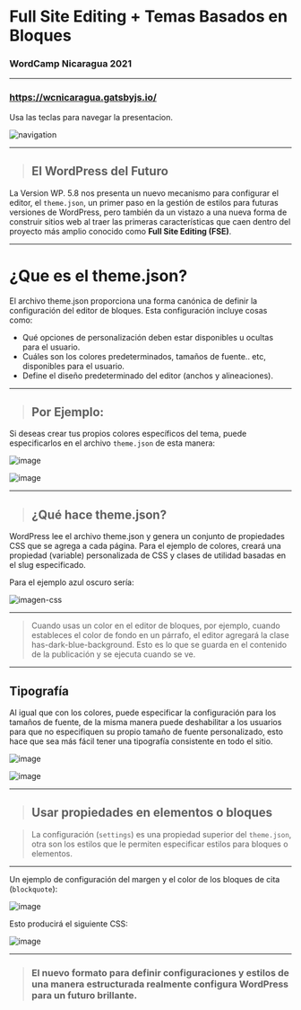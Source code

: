 <div class="intro">

# Full Site Editing + Temas Basados en Bloques
### WordCamp Nicaragua 2021

</div>

---

<div class="intro w-nav">

### https://wcnicaragua.gatsbyjs.io/

Usa las teclas para navegar la presentacion.

<div class="nav">

![navigation](../images/arrow-buton.jpg)

</div>

</div>

---

<div class="content">

> ## El WordPress del Futuro

La Version WP. 5.8 nos presenta un nuevo mecanismo para configurar el editor, el `theme.json`, un primer paso en la gestión de estilos para futuras versiones de WordPress, pero también da un vistazo a una nueva forma de construir sitios web al traer las primeras características que caen dentro del proyecto más amplio conocido como **Full Site Editing (FSE)**.

</div>

---

<div class="content">

# ¿Que es el theme.json?

El archivo theme.json proporciona una forma canónica de definir la configuración del editor de bloques. Esta configuración incluye cosas como:

<div class="lista">

- Qué opciones de personalización deben estar disponibles u ocultas para el usuario.
- Cuáles son los colores predeterminados, tamaños de fuente.. etc, disponibles para el usuario.
- Define el diseño predeterminado del editor (anchos y alineaciones).

</div>

</div>

---

<div class="content w-images">

> ## Por Ejemplo:

Si deseas crear tus propios colores específicos del tema, puede especificarlos en el archivo `theme.json` de esta manera:

<div class="flex-container">
<div class="flex-item">

![image](../images/themejson.jpg)

</div>
<div class="flex-item">

![image](../images/palette.png)

<div>
</div>

</div>

---

<div class="content w-images">

> ## ¿Qué hace theme.json?

WordPress lee el archivo theme.json y genera un conjunto de propiedades CSS que se agrega a cada página. Para el ejemplo de colores, creará una propiedad (variable) personalizada de CSS y clases de utilidad basadas en el slug especificado.

Para el ejemplo azul oscuro sería:

<div class="flex-item">

![imagen-css](../images/codecss.jpg)

</div>

</div>

---

<div class="content">

> Cuando usas un color en el editor de bloques, por ejemplo, cuando estableces el color de fondo en un párrafo, el editor agregará la clase has-dark-blue-background. Esto es lo que se guarda en el contenido de la publicación y se ejecuta cuando se ve.

</div>

---

<div class="content w-images">

## Tipografía

 Al igual que con los colores, puede especificar la configuración para los tamaños de fuente, de la misma manera puede deshabilitar a los usuarios para que no especifiquen su propio tamaño de fuente personalizado, esto hace que sea más fácil tener una tipografía consistente en todo el sitio.

<div class="flex-container">
<div class="flex-item">

![image](../images/typojson.jpg)

</div>
<div class="flex-item">

![image](../images/typocss.jpg)

<div>
</div>

</div>

---

<div class="content">

> ## Usar propiedades en elementos o bloques

> La configuración (`settings`) es una propiedad superior del `theme.json`, otra son los estilos que le permiten especificar estilos para bloques o elementos.

</div>

---

<div class="content w-images">

Un ejemplo de configuración del margen y el color de los bloques de cita (`blockquote`):

<div class="flex-container">
<div class="flex-item">

![image](../images/bloquejson.jpg)

</div>
<div class="flex-item">

Esto producirá el siguiente CSS:

![image](../images/bloquecss.jpg)

<div>
</div>

</div>

---

<div class="intro">

> ### El nuevo formato para definir configuraciones y estilos de una manera estructurada realmente configura WordPress para un futuro brillante.

</div>
